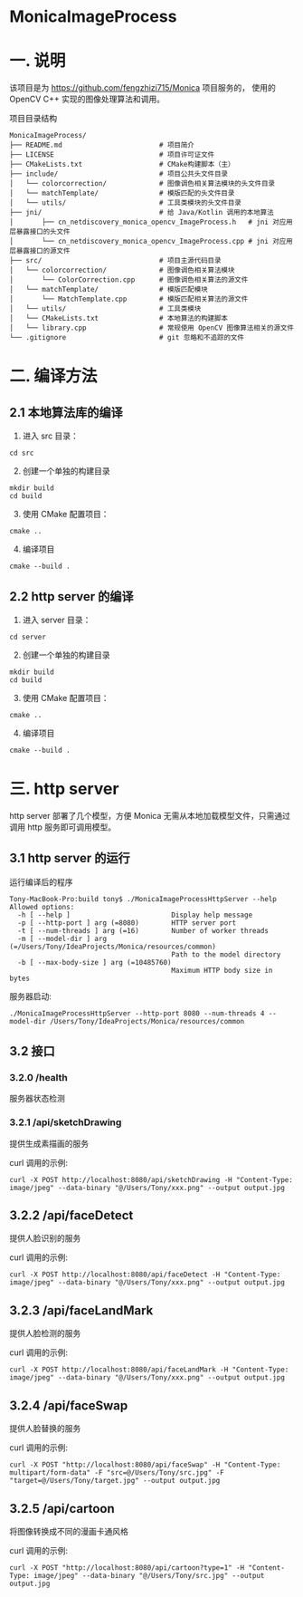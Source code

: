# MonicaImageProcess

# 一. 说明
该项目是为 https://github.com/fengzhizi715/Monica 项目服务的， 使用的 OpenCV C++ 实现的图像处理算法和调用。

项目目录结构

```
MonicaImageProcess/
├── README.md                        # 项目简介
├── LICENSE                          # 项目许可证文件
├── CMakeLists.txt                   # CMake构建脚本（主）
├── include/                         # 项目公共头文件目录
│   └── colorcorrection/             # 图像调色相关算法模块的头文件目录
│   └── matchTemplate/               # 模版匹配的头文件目录
│   └── utils/                       # 工具类模块的头文件目录
├── jni/                             # 给 Java/Kotlin 调用的本地算法
│       ├── cn_netdiscovery_monica_opencv_ImageProcess.h   # jni 对应用层暴露接口的头文件
│       └── cn_netdiscovery_monica_opencv_ImageProcess.cpp # jni 对应用层暴露接口的源文件
├── src/                             # 项目主源代码目录
│   └── colorcorrection/             # 图像调色相关算法模块
│       └── ColorCorrection.cpp      # 图像调色相关算法的源文件
│   └── matchTemplate/               # 模版匹配模块
│       └── MatchTemplate.cpp        # 模版匹配相关算法的源文件
│   └── utils/                       # 工具类模块
│   └── CMakeLists.txt               # 本地算法的构建脚本
│   └── library.cpp                  # 常规使用 OpenCV 图像算法相关的源文件
└── .gitignore                       # git 忽略和不追踪的文件
```

# 二. 编译方法
## 2.1 本地算法库的编译

1. 进入 src 目录：
```
cd src
```

2. 创建一个单独的构建目录
```
mkdir build
cd build
```

3. 使用 CMake 配置项目：
```
cmake ..
```

4. 编译项目
```
cmake --build .
```

## 2.2 http server 的编译

1. 进入 server 目录：
```
cd server
```

2. 创建一个单独的构建目录
```
mkdir build
cd build
```

3. 使用 CMake 配置项目：
```
cmake ..
```

4. 编译项目
```
cmake --build .
```

# 三. http server

http server 部署了几个模型，方便 Monica 无需从本地加载模型文件，只需通过调用 http 服务即可调用模型。

## 3.1 http server 的运行
运行编译后的程序

```
Tony-MacBook-Pro:build tony$ ./MonicaImageProcessHttpServer --help
Allowed options:
  -h [ --help ]                         Display help message
  -p [ --http-port ] arg (=8080)        HTTP server port
  -t [ --num-threads ] arg (=16)        Number of worker threads
  -m [ --model-dir ] arg (=/Users/Tony/IdeaProjects/Monica/resources/common)
                                        Path to the model directory
  -b [ --max-body-size ] arg (=10485760)
                                        Maximum HTTP body size in bytes
```

服务器启动:
```
./MonicaImageProcessHttpServer --http-port 8080 --num-threads 4 --model-dir /Users/Tony/IdeaProjects/Monica/resources/common
```

## 3.2 接口

### 3.2.0 /health
服务器状态检测

### 3.2.1 /api/sketchDrawing 
提供生成素描画的服务

curl 调用的示例:
```
curl -X POST http://localhost:8080/api/sketchDrawing -H "Content-Type: image/jpeg" --data-binary "@/Users/Tony/xxx.png" --output output.jpg
```

## 3.2.2 /api/faceDetect
提供人脸识别的服务

curl 调用的示例:
```
curl -X POST http://localhost:8080/api/faceDetect -H "Content-Type: image/jpeg" --data-binary "@/Users/Tony/xxx.png" --output output.jpg
```

## 3.2.3 /api/faceLandMark
提供人脸检测的服务

curl 调用的示例:
```
curl -X POST http://localhost:8080/api/faceLandMark -H "Content-Type: image/jpeg" --data-binary "@/Users/Tony/xxx.png" --output output.jpg
```

## 3.2.4 /api/faceSwap
提供人脸替换的服务

curl 调用的示例:
```
curl -X POST "http://localhost:8080/api/faceSwap" -H "Content-Type: multipart/form-data" -F "src=@/Users/Tony/src.jpg" -F "target=@/Users/Tony/target.jpg" --output output.jpg
```


## 3.2.5 /api/cartoon
将图像转换成不同的漫画卡通风格

curl 调用的示例:
```
curl -X POST "http://localhost:8080/api/cartoon?type=1" -H "Content-Type: image/jpeg" --data-binary "@/Users/Tony/src.jpg" --output output.jpg
```